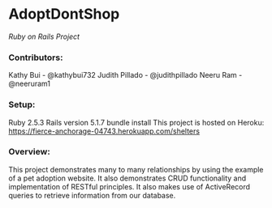 # AdoptDontShop
_Ruby on Rails Project_

### Contributors:
Kathy Bui - @kathybui732
Judith Pillado - @judithpillado
Neeru Ram - @neeruram1

### Setup:
Ruby 2.5.3
Rails version 5.1.7
bundle install
This project is hosted on Heroku: https://fierce-anchorage-04743.herokuapp.com/shelters

### Overview:
This project demonstrates many to many relationships by using the example of a pet adoption website. It also demonstrates CRUD functionality and implementation of RESTful principles. It also makes use of ActiveRecord queries to retrieve information from our database.
